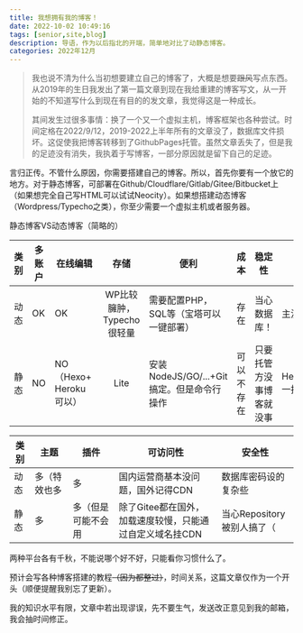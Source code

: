 ```yaml
---
title: 我想拥有我的博客！
date: 2022-10-02 10:49:16
tags: [senior,site,blog]
description: 导语，作为以后指北的开端，简单地对比了动静态博客。   
categories: 2022年12月
---
```


> 我也说不清为什么当初想要建立自己的博客了，大概是想要~~跟风~~写点东西。从2019年的生日我发出了第一篇文章到现在我给重建的博客写文，从一开始的不知道写什么到现在有目的的发文章，我觉得这是一种成长。
> 
> 其间发生过很多事情：换了一个又一个虚拟主机，博客框架也各种尝试。时间定格在2022/9/12，2019-2022上半年所有的文章没了，数据库文件损坏。这促使我把博客转移到了GithubPages托管。虽然文章丢失了，但是我的足迹没有消失，我执着于写博客，一部分原因就是留下自己的足迹。  

言归正传。不管什么原因，你需要搭建自己的博客。所以，首先你要有一个放它的地方。对于静态博客，可部署在Github/Cloudflare/Gitlab/Gitee/Bitbucket上（如果想完全自己写HTML可以试试Neocity）。如果想搭建动态博客（Wordpress/Typecho之类），你至少需要一个虚拟主机或者服务器。      

静态博客VS动态博客（简略的）    

| 类别  | 多账户 | 在线编辑                | 存储                | 便利                            | 成本    | 稳定性          | 多样性                              |
| --- | --- | ------------------- |:-----------------:| ----------------------------- | ----- | ------------ | -------------------------------- |
| 动态  | OK  | OK                  | WP比较臃肿，Typecho很轻量 | 需要配置PHP，SQL等（宝塔可以一键部署）        | 存在    | 当心数据库！       | 主流框架少                            |
| 静态  | NO  | NO（Hexo+  Heroku可以） | Lite              | 安装NodeJS/GO/...+Git搞定。但是命令行操作 | 可以不存在 | 只要托管方没事博客就没事 | Hexo/Hugo/Jekyll/Docsify...一抓一大把 |

| 类别  | 主题     | 插件        | 可访问性                             | 安全性                |
| --- | ------ | --------- | -------------------------------- | ------------------ |
| 动态  | 多（特效也多 | 多         | 国内运营商基本没问题，国外记得CDN               | 数据库密码设的复杂些         |
| 静态  | 多      | 多（但是可能不会用 | 除了Gitee都在国外，加载速度较慢，只能通过自定义域名挂CDN | 当心Repository被别人搞了（ |

两种平台各有千秋，不能说哪个好不好，只能看你习惯什么了。   

预计会写各种博客搭建的教程~~（因为都整过）~~，时间关系，这篇文章仅作为一个开头（顺便提醒我别忘了更新）。   

我的知识水平有限，文章中若出现谬误，先不要生气，发送改正意见到我的邮箱，我会抽时间修正。    
